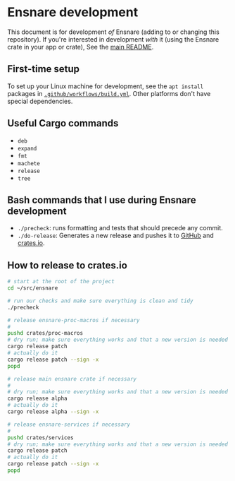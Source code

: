 # Ensnare development

This document is for development *of* Ensnare (adding to or changing this
repository). If you're interested in development *with* it (using the Ensnare
crate in your app or crate), See the [main README](./README.md).

## First-time setup

To set up your Linux machine for development, see the `apt install` packages in
[`.github/workflows/build.yml`](./.github/workflows/build.yml). Other platforms
don't have special dependencies.

## Useful Cargo commands

* `deb`
* `expand`
* `fmt`
* `machete`
* `release`
* `tree`

## Bash commands that I use during Ensnare development

* `./precheck`: runs formatting and tests that should precede any commit.
* `./do-release`: Generates a new release and pushes it to
  [GitHub](https://github.com/ensnare-org/ensnare) and
  [crates.io](https://crates.io/crates/ensnare).

## How to release to crates.io

```bash
# start at the root of the project
cd ~/src/ensnare

# run our checks and make sure everything is clean and tidy
./precheck 

# release ensnare-proc-macros if necessary
#
pushd crates/proc-macros
# dry run; make sure everything works and that a new version is needed
cargo release patch
# actually do it
cargo release patch --sign -x
popd

# release main ensnare crate if necessary
#
# dry run; make sure everything works and that a new version is needed
cargo release alpha
# actually do it
cargo release alpha --sign -x

# release ensnare-services if necessary
#
pushd crates/services
# dry run; make sure everything works and that a new version is needed
cargo release patch
# actually do it
cargo release patch --sign -x
popd
```
